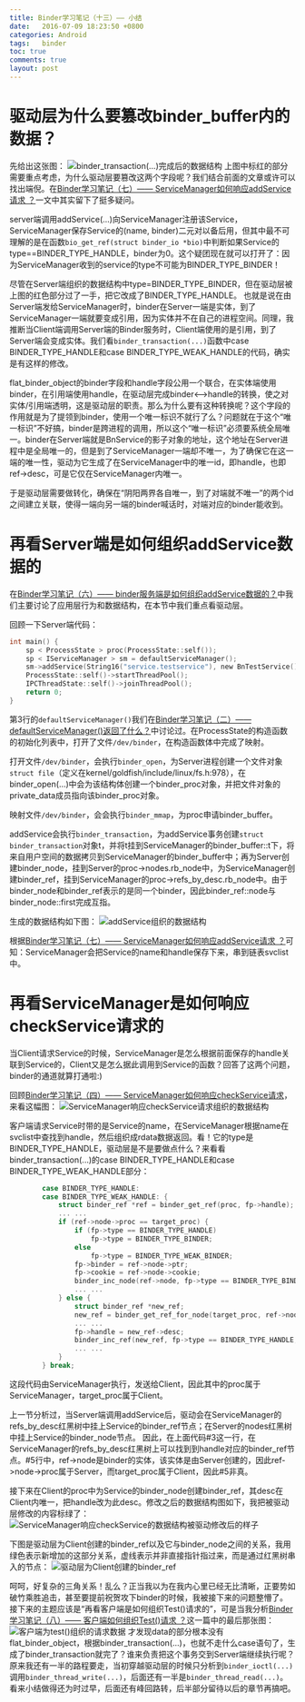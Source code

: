 ```yaml
---
title: Binder学习笔记（十三）—— 小结
date:   2016-07-09 18:23:50 +0800
categories: Android
tags:   binder
toc: true
comments: true
layout: post
---
```

# 驱动层为什么要篡改binder_buffer内的数据？
先给出这张图：
![binder_transaction(...)完成后的数据结构](http://palanceli.github.io/blog/2016/06/14/2016/0614BinderLearning12/img14.png)
上图中标红的部分需要重点考虑，为什么驱动层要篡改这两个字段呢？我们结合前面的文章或许可以找出端倪。在[Binder学习笔记（七）—— ServiceManager如何响应addService请求 ？](http://localhost:4000/blog/2016/05/12/2016/0514BinderLearning7/)一文中其实留下了挺多疑问。

server端调用addService(...)向ServiceManager注册该Service，ServiceManager保存Service的(name, binder)二元对以备后用，但其中最不可理解的是在函数`bio_get_ref(struct binder_io *bio)`中判断如果Service的type==BINDER_TYPE_HANDLE，binder为0。这个疑团现在就可以打开了：因为ServiceManager收到的service的type不可能为BINDER_TYPE_BINDER！

尽管在Server端组织的数据结构中type=BINDER_TYPE_BINDER，但在驱动层被上图的红色部分过了一手，把它改成了BINDER_TYPE_HANDLE。
也就是说在由Server端发给ServiceManager时，binder在Server一端是实体，到了ServiceManager一端就要变成引用，因为实体并不在自己的进程空间。同理，我推断当Client端调用Server端的Binder服务时，Client端使用的是引用，到了Server端会变成实体。我们看`binder_transaction(...)`函数中case BINDER_TYPE_HANDLE和case BINDER_TYPE_WEAK_HANDLE的代码，确实是有这样的修改。

flat_binder_object的binder字段和handle字段公用一个联合，在实体端使用binder，在引用端使用handle，在驱动层完成binder<-->handle的转换，使之对实体/引用端透明，这是驱动层的职责。那么为什么要有这种转换呢？这个字段的作用就是为了提领到binder，使用一个唯一标识不就行了么？问题就在于这个“唯一标识”不好搞，binder是跨进程的调用，所以这个“唯一标识”必须要系统全局唯一。binder在Server端就是BnService的影子对象的地址，这个地址在Server进程中是全局唯一的，但是到了ServiceManager一端却不唯一，为了确保它在这一端的唯一性，驱动为它生成了在ServiceManager中的唯一id，即handle，也即ref->desc，可是它仅在ServiceManager内唯一。

于是驱动层需要做转化，确保在“阴阳两界各自唯一，到了对端就不唯一”的两个id之间建立关联，使得一端向另一端的binder喊话时，对端对应的binder能收到。

# 再看Server端是如何组织addService数据的
在[Binder学习笔记（六）—— binder服务端是如何组织addService数据的？](http://palanceli.github.io/blog/2016/05/11/2016/0514BinderLearning6/)中我们主要讨论了应用层行为和数据结构，在本节中我们重点看驱动层。

回顾一下Server端代码：
``` c
int main() {
    sp < ProcessState > proc(ProcessState::self());
    sp < IServiceManager > sm = defaultServiceManager(); 
    sm->addService(String16("service.testservice"), new BnTestService());
    ProcessState::self()->startThreadPool();
    IPCThreadState::self()->joinThreadPool();
    return 0;
}
```
第3行的`defaultServiceManager()`我们在[Binder学习笔记（二）—— defaultServiceManager()返回了什么？](http://palanceli.github.io/blog/2016/05/07/2016/0514BinderLearning2/)中讨论过。在ProcessState的构造函数的初始化列表中，打开了文件`/dev/binder`，在构造函数体中完成了映射。

打开文件`/dev/binder`，会执行`binder_open`，为Server进程创建一个文件对象`struct file`（定义在kernel/goldfish/include/linux/fs.h:978），在binder_open(...)中会为该结构体创建一个binder_proc对象，并把文件对象的private_data成员指向该binder_proc对象。

映射文件`/dev/binder`，会会执行`binder_mmap`，为proc申请binder_buffer。

addService会执行`binder_transaction`，为addService事务创建`struct binder_transaction`对象t，并将t挂到ServiceManager的binder_buffer::t下，将来自用户空间的数据拷贝到ServiceManager的binder_buffer中；再为Server创建binder_node，挂到Server的proc->nodes.rb_node中，为ServiceManager创建binder_ref，挂到ServiceManager的proc->refs_by_desc.rb_node中。由于binder_node和binder_ref表示的是同一个binder，因此binder_ref::node与binder_node::first完成互指。

生成的数据结构如下图：
![addService组织的数据结构](img01.png)

根据[Binder学习笔记（七）—— ServiceManager如何响应addService请求 ？](http://localhost:4000/blog/2016/05/12/2016/0514BinderLearning7/)可知：ServiceManager会把Service的name和handle保存下来，串到链表svclist中。

# 再看ServiceManager是如何响应checkService请求的
当Client请求Service的时候，ServiceManager是怎么根据前面保存的handle关联到Service的，Client又是怎么据此调用到Service的函数？回答了这两个问题，binder的通道就算打通啦:)

回顾[Binder学习笔记（四）—— ServiceManager如何响应checkService请求](http://localhost:4000/blog/2016/05/09/2016/0514BinderLearning4/)，来看这幅图：
![ServiceManager响应checkService请求组织的数据结构](http://localhost:4000/blog/2016/05/09/2016/0514BinderLearning4/img05.png)

客户端请求Service时带的是Service的name，在ServiceManager根据name在svclist中查找到handle，然后组织成rdata数据返回。看！它的type是BINDER_TYPE_HANDLE，驱动层是不是要做点什么？来看看binder_transaction(...)的case BINDER_TYPE_HANDLE和case BINDER_TYPE_WEAK_HANDLE部分：
``` c
        case BINDER_TYPE_HANDLE:
        case BINDER_TYPE_WEAK_HANDLE: {
            struct binder_ref *ref = binder_get_ref(proc, fp->handle);
            ... ...
            if (ref->node->proc == target_proc) {
                if (fp->type == BINDER_TYPE_HANDLE)
                    fp->type = BINDER_TYPE_BINDER;
                else
                    fp->type = BINDER_TYPE_WEAK_BINDER;
                fp->binder = ref->node->ptr;
                fp->cookie = ref->node->cookie;
                binder_inc_node(ref->node, fp->type == BINDER_TYPE_BINDER, 0, NULL);
                ... ...
            } else {
                struct binder_ref *new_ref;
                new_ref = binder_get_ref_for_node(target_proc, ref->node);
                ... ...
                fp->handle = new_ref->desc;
                binder_inc_ref(new_ref, fp->type == BINDER_TYPE_HANDLE, NULL);
                ... ...
            }
        } break;
```
这段代码由ServiceManager执行，发送给Client，因此其中的proc属于ServiceManager，target_proc属于Client。

上一节分析过，当Server端调用addService后，驱动会在ServiceManager的refs_by_desc红黑树中挂上Service的binder_ref节点；在Server的nodes红黑树中挂上Service的binder_node节点。
因此，在上面代码#3这一行，在ServiceManager的refs_by_desc红黑树上可以找到到handle对应的binder_ref节点。#5行中，ref->node是binder的实体，该实体是由Server创建的，因此ref->node->proc属于Server，而target_proc属于Client，因此#5非真。

接下来在Client的proc中为Service的binder_node创建binder_ref，其desc在Client内唯一，把handle改为此desc。修改之后的数据结构图如下，我把被驱动层修改的内容标绿了：
![ServiceManager响应checkService的数据结构被驱动修改后的样子](img02.png)

下图是驱动层为Client创建的binder_ref以及它与binder_node之间的关系，我用绿色表示新增加的这部分关系，虚线表示并非直接指针指过来，而是通过红黑树串入的节点：
![驱动层为Client创建的binder_ref](img03.png)

呵呵，好复杂的三角关系！乱么？正当我以为在我内心里已经无比清晰，正要势如破竹乘胜追击，甚至要提前祝贺攻下binder的时候，我被接下来的问题整懵了。接下来的主题应该是“再看客户端是如何组织Test()请求的”，可是当我分析[Binder学习笔记（八）—— 客户端如何组织Test()请求 ？](http://palanceli.github.io/blog/2016/05/14/2016/0514BinderLearning8/)这一篇中的最后那张图：
![客户端为test()组织的请求数据](http://palanceli.github.io/blog/2016/05/14/2016/0514BinderLearning8/img01.png)
才发现data的部分根本没有flat_binder_object，根据binder_transaction(...)，也就不走什么case语句了，生成了binder_transaction就完了？谁来负责把这个事务交到Server端继续执行呢？原来我还有一半的路程要走，当初穿越驱动层的时候只分析到`binder_ioctl(...)`调用`binder_thread_write(...)`，后面还有一半是`binder_thread_read(...)`。看来小结做得还为时过早，后面还有峰回路转，后半部分留待以后的章节再搞吧。




